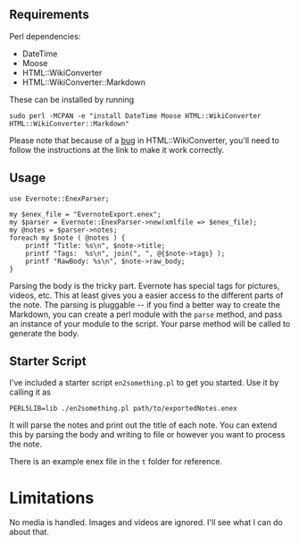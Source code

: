 ## Requirements

Perl dependencies:

* DateTime
* Moose
* HTML::WikiConverter
* HTML::WikiConverter::Markdown

These can be installed by running

```
sudo perl -MCPAN -e "install DateTime Moose HTML::WikiConverter HTML::WikiConverter::Markdown"
```

Please note that because of a [bug](https://rt.cpan.org/Public/Bug/Display.html?id=53531) in HTML::WikiConverter,
you'll need to follow the instructions at the link to make it work correctly.


## Usage

```
use Evernote::EnexParser;

my $enex_file = "EvernoteExport.enex";
my $parser = Evernote::EnexParser->new(xmlfile => $enex_file);
my @notes = $parser->notes;
foreach my $note ( @notes ) {
    printf "Title: %s\n", $note->title;
    printf "Tags:  %s\n", join(", ", @{$note->tags} );
    printf "RawBody: %s\n", $note->raw_body;
}
```

Parsing the body is the tricky part. Evernote has special tags for pictures, videos, etc. This at least gives you a easier access to the different parts of the note. The parsing is pluggable -- if you find a better way to create the Markdown, you can create a perl module with the ```parse``` method, and pass an instance of your module to the script. Your parse method will be called to generate the body.


## Starter Script

I've included a starter script ```en2something.pl``` to get you started. Use it by calling it as

```
PERL5LIB=lib ./en2something.pl path/to/exportedNotes.enex
```
It will parse the notes and print out the title of each note. You can extend this by parsing the body and writing to file or however you want to process the note.

There is an example enex file in the ```t``` folder for reference.

# Limitations

No media is handled. Images and videos are ignored. I'll see what I can do about that.
